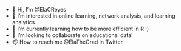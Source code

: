 - 👋 Hi, I’m @ElaCReyes
- 👀 I’m interested in online learning, network analysis, and learning analytics.
- 🌱 I’m currently learning how to be more efficient in R :)
- 💞️ I’m looking to collaborate on educational data!
- 📫 How to reach me @ElaTheGrad in Twitter. 

<!---
ElaCReyes/ElaCReyes is a ✨ special ✨ repository because its `README.md` (this file) appears on your GitHub profile.
You can click the Preview link to take a look at your changes.
--->

